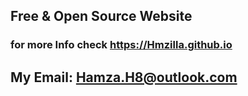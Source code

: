 ## Free & Open Source Website 
### for more Info check https://Hmzilla.github.io
## My Email: Hamza.H8@outlook.com

